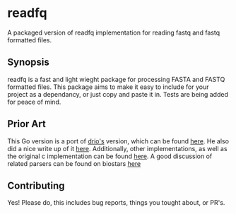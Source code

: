 # readfq
A packaged version of readfq implementation for reading fastq and fastq formatted files.


## Synopsis
readfq is a fast and light wieght package for processing FASTA and FASTQ formatted files. This package aims to make it easy to include for your project as a dependancy, or just copy and paste it in. Tests are being added for peace of mind.

## Prior Art
This Go version is a port of [drio's][1] version, which can be found [here][2]. He also did a nice write up of
it [here][3]. Additionally, other implementations, as well as the original c implementation can be found
[here][4]. A good discussion of related parsers can be found on biostars [here][5]

## Contributing
Yes! Please do, this includes bug reports, things you tought about, or PR's.

[1]: https://github.com/drio
[2]: https://github.com/drio/drio.go/blob/master/bio/fasta/fasta.go
[3]: http://drio.github.io/2012/10/golang-performance/
[4]: https://github.com/lh3/readfq
[5]: https://www.biostars.org/p/10353/

